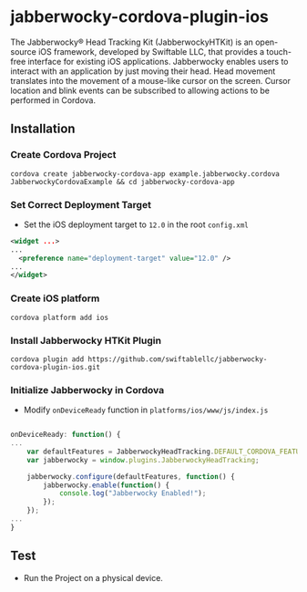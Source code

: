 # jabberwocky-cordova-plugin-ios
The Jabberwocky® Head Tracking Kit (JabberwockyHTKit) is an open-source iOS framework, developed by Swiftable LLC, that provides a touch-free interface for existing iOS applications. Jabberwocky enables users to interact with an application by just moving their head. Head movement translates into the movement of a mouse-like cursor on the screen. Cursor location and blink events can be subscribed to allowing actions to be performed in Cordova.

## Installation

### Create Cordova Project
```shell script
cordova create jabberwocky-cordova-app example.jabberwocky.cordova JabberwockyCordovaExample && cd jabberwocky-cordova-app
```

### Set Correct Deployment Target
* Set the iOS deployment target to `12.0` in the root `config.xml`

```xml
<widget ...>
...
  <preference name="deployment-target" value="12.0" />
...
</widget>
```

### Create iOS platform

```shell script
cordova platform add ios
```

### Install Jabberwocky HTKit Plugin

```shell script
cordova plugin add https://github.com/swiftablellc/jabberwocky-cordova-plugin-ios.git
```

### Initialize Jabberwocky in Cordova

* Modify `onDeviceReady` function in `platforms/ios/www/js/index.js`

```javascript

onDeviceReady: function() {
...
    var defaultFeatures = JabberwockyHeadTracking.DEFAULT_CORDOVA_FEATURES;
    var jabberwocky = window.plugins.JabberwockyHeadTracking;

    jabberwocky.configure(defaultFeatures, function() {
        jabberwocky.enable(function() {
            console.log("Jabberwocky Enabled!");
        });
    });
...
}
```

## Test
* Run the Project on a physical device.
